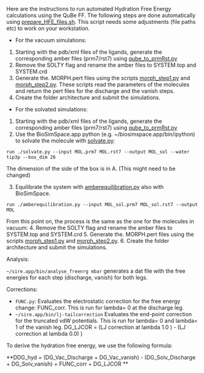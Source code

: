 Here are the instructions to run automated Hydration Free Energy calculations using the QuBe FF.
The following steps are done automatically using [prepare_HFE_files.sh](https://github.com/cole-group/qube_project/blob/master/QuBe-SOMD_paper/HFE/scripts/prepare_HFE_files.sh). This script needs some adjustments (file paths etc) to work on your workstation. 

- For the vacuum simulations: 
1. Starting with the pdb/xml files of the ligands, generate the corresponding amber files (prm7/rst7) using [qube_to_prmRst.py](https://github.com/cole-group/qube_project/blob/master/QuBe-SOMD_paper/FEP_preparation/qube_to_prmRst.py)
2. Remove the SOLTY flag and rename the amber files to SYSTEM.top and SYSTEM.crd
3. Generate the. MORPH.pert files using the scripts [morph_step1.py](https://github.com/cole-group/qube_project/blob/master/QuBe-SOMD_paper/HFE/scripts/morph_step1.py) and [morph_step2.py](https://github.com/cole-group/qube_project/blob/master/QuBe-SOMD_paper/HFE/scripts/morph_step2.py). These scripts read the parameters of the molecules and return the pert files for the discharge and the vanish steps.
4. Create the folder architecture and submit the simulations. 

- For the solvated simulations: 
1. Starting with the pdb/xml files of the ligands, generate the corresponding amber files (prm7/rst7) using [qube_to_prmRst.py](https://github.com/cole-group/qube_project/blob/master/QuBe-SOMD_paper/FEP_preparation/qube_to_prmRst.py)
2. Use the BioSimSpace.app python (e.g. ~/biosimspace.app/bin/ipython) to solvate the molecule with [solvate.py](https://github.com/cole-group/qube_project/blob/master/QuBe-SOMD_paper/FEP_preparation/solvate.py):
```
run ./solvate.py --input MOL.prm7 MOL.rst7 --output MOL_sol --water tip3p --box_dim 26
```
The dimension of the side of the box is in A. (This might need to be changed)

3. Equilibrate the system with [amberequilibration.py](https://github.com/cole-group/qube_project/blob/master/QuBe-SOMD_paper/FEP_preparation/amberequilibration.py) also with BioSimSpace.
```
run ./amberequilibration.py --input MOL_sol.prm7 MOL_sol.rst7 --output MOL

```
From this point on, the process is the same as the one for the molecules in vacuum:
4. Remove the SOLTY flag and rename the amber files to SYSTEM.top and SYSTEM.crd
5. Generate the. MORPH.pert files using the scripts [morph_step1.py](https://github.com/cole-group/qube_project/blob/master/QuBe-SOMD_paper/HFE/scripts/morph_step1.py) and [morph_step2.py](https://github.com/cole-group/qube_project/blob/master/QuBe-SOMD_paper/HFE/scripts/morph_step2.py).
6. Create the folder architecture and submit the simulations.

Analysis: 

`~/sire.app/bin/analyse_freenrg mbar` generates a dat file with the free energies for each step (discharge, vanish) for both legs. 

Corrections: 
- `FUNC.py`: Evaluates the electrostatic correction for the free energy change: FUNC_corr. This is run for lambda= 0 at the discharge leg.
- `~/sire.app/bin/lj-tailcorrection` Evaluates the end-point correction for the truncated vdW potentials. This is run for lambda= 0 and lambda= 1 of the vanish leg. 
DG_LJCOR = (LJ correction at lambda 1.0 ) - (LJ correction at lambda 0.0) )

To derive the hydration free energy, we use the following formula:

**DDG_hyd = (DG_Vac_Discharge + DG_Vac_vanish) - (DG_Solv_Discharge + DG_Solv_vanish) + FUNC_corr + DG_LJCOR **
